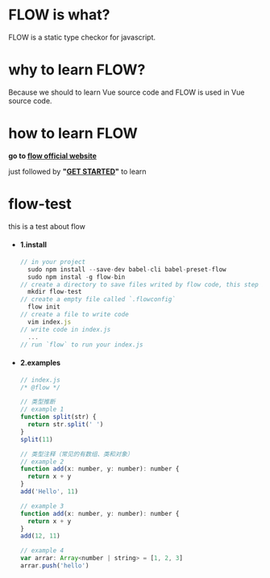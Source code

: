 <!--
 * @Author: Wy
 * @LastEditors: Wy
 * @Description: 
 * @Date: 2019-03-20 15:59:30
 * @LastEditTime: 2019-03-20 16:53:57
 -->
# FLOW is what?

FLOW is a static type checkor for javascript. 

# why to learn FLOW?

Because we should to learn Vue source code and FLOW is used in Vue source code.

# how to learn FLOW

**go to [flow official website](http://jianshu.com)**

just followed by **"[GET STARTED](https://flow.org/en/docs/getting-started/)"** to learn

# flow-test
this is a  test about flow
- #### 1.install 

  ```javascript
  // in your project
    sudo npm install --save-dev babel-cli babel-preset-flow
    sudo npm instal -g flow-bin
  // create a directory to save files writed by flow code, this step is not necessary
    mkdir flow-test
  // create a empty file called `.flowconfig` 
    flow init
  // create a file to write code 
    vim index.js
  // write code in index.js
    ...
  // run `flow` to run your index.js
  
  ``` 
- #### 2.examples
  
  ``` javascript
  // index.js
  /* @flow */

  // 类型推断
  // example 1
  function split(str) {
    return str.split(' ')
  }
  split(11)

  // 类型注释（常见的有数组、类和对象）
  // example 2
  function add(x: number, y: number): number {
    return x + y
  }
  add('Hello', 11)

  // example 3
  function add(x: number, y: number): number {
    return x + y
  }
  add(12, 11)

  // example 4
  var arrar: Array<number | string> = [1, 2, 3]
  arrar.push('hello')
  ```